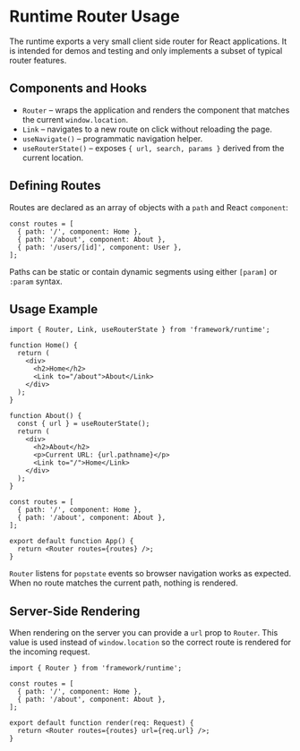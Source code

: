 # Runtime Router Usage

The runtime exports a very small client side router for React applications. It
is intended for demos and testing and only implements a subset of typical router
features.

## Components and Hooks

- `Router` – wraps the application and renders the component that matches the
  current `window.location`.
- `Link` – navigates to a new route on click without reloading the page.
- `useNavigate()` – programmatic navigation helper.
- `useRouterState()` – exposes `{ url, search, params }` derived from the
  current location.

## Defining Routes

Routes are declared as an array of objects with a `path` and React `component`:

```tsx
const routes = [
  { path: '/', component: Home },
  { path: '/about', component: About },
  { path: '/users/[id]', component: User },
];
```

Paths can be static or contain dynamic segments using either `[param]` or
`:param` syntax.

## Usage Example

```tsx
import { Router, Link, useRouterState } from 'framework/runtime';

function Home() {
  return (
    <div>
      <h2>Home</h2>
      <Link to="/about">About</Link>
    </div>
  );
}

function About() {
  const { url } = useRouterState();
  return (
    <div>
      <h2>About</h2>
      <p>Current URL: {url.pathname}</p>
      <Link to="/">Home</Link>
    </div>
  );
}

const routes = [
  { path: '/', component: Home },
  { path: '/about', component: About },
];

export default function App() {
  return <Router routes={routes} />;
}
```

`Router` listens for `popstate` events so browser navigation works as expected.
When no route matches the current path, nothing is rendered.

## Server-Side Rendering

When rendering on the server you can provide a `url` prop to `Router`. This value is used instead of `window.location` so the correct route is rendered for the incoming request.

```tsx
import { Router } from 'framework/runtime';

const routes = [
  { path: '/', component: Home },
  { path: '/about', component: About },
];

export default function render(req: Request) {
  return <Router routes={routes} url={req.url} />;
}
```
